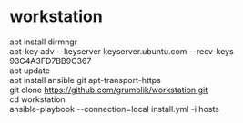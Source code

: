 # workstation
apt install dirmngr <br>
apt-key adv --keyserver keyserver.ubuntu.com --recv-keys 93C4A3FD7BB9C367 <br>
apt update <br>
apt install ansible git apt-transport-https<br>
git clone https://github.com/grumblik/workstation.git<br>
cd workstation <br>
ansible-playbook --connection=local install.yml -i hosts <br>

